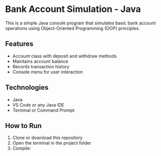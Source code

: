 # Bank Account Simulation - Java

This is a simple Java console program that simulates basic bank account operations using Object-Oriented Programming (OOP) principles.

## Features

- Account class with deposit and withdraw methods
- Maintains account balance
- Records transaction history
- Console menu for user interaction

## Technologies

- Java
- VS Code or any Java IDE
- Terminal or Command Prompt

## How to Run

1. Clone or download this repository  
2. Open the terminal in the project folder  
3. Compile:

